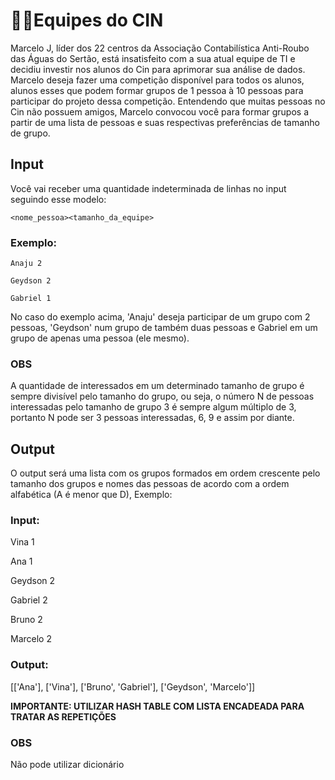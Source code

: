 # 👨‍💻Equipes do CIN
Marcelo J, líder dos 22 centros da Associação Contabilística Anti-Roubo das Águas do Sertão, está insatisfeito com a sua atual equipe de TI e decidiu investir nos alunos do Cin para aprimorar sua análise de dados. Marcelo deseja fazer uma competição disponível para todos os alunos, alunos esses que podem formar grupos de 1 pessoa à 10 pessoas para participar do projeto dessa competição. Entendendo que muitas pessoas no Cin não possuem amigos, Marcelo convocou você para formar grupos a partir de uma lista de pessoas e suas respectivas preferências de tamanho de grupo.

## Input

Você vai receber uma quantidade indeterminada de linhas no input seguindo esse modelo:
```
<nome_pessoa><tamanho_da_equipe>
```

### Exemplo:
```
Anaju 2

Geydson 2

Gabriel 1

```

No caso do exemplo acima, 'Anaju' deseja participar de um grupo com 2 pessoas, 'Geydson' num grupo de também duas pessoas e Gabriel em um grupo de apenas uma pessoa (ele mesmo).

### OBS
A quantidade de interessados em um determinado tamanho de grupo é sempre divisível pelo tamanho do grupo, ou seja, o número N de pessoas interessadas pelo tamanho de grupo 3 é sempre algum múltiplo de 3, portanto N pode ser 3 pessoas interessadas, 6, 9 e assim por diante.

## Output
O output será uma lista com os grupos formados em ordem crescente pelo tamanho dos grupos e nomes das pessoas de acordo com a ordem alfabética (A é menor que D), Exemplo:

### Input:

Vina 1

Ana 1

Geydson 2

Gabriel 2

Bruno 2

Marcelo 2

### Output:
 [['Ana'], ['Vina'], ['Bruno', 'Gabriel'], ['Geydson', 'Marcelo']]

**IMPORTANTE: UTILIZAR HASH TABLE COM LISTA ENCADEADA PARA TRATAR AS REPETIÇÕES** 

### OBS
Não pode utilizar dicionário